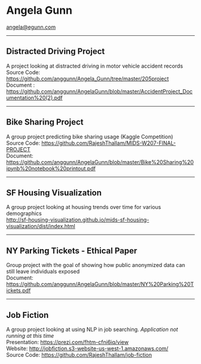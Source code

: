 # Angela Gunn
angela@egunn.com

--------------------------
Distracted Driving Project
--------------------------
A project looking at distracted driving in motor vehicle accident records  
Source Code: https://github.com/anggunn/Angela_Gunn/tree/master/205project  
Document : https://github.com/anggunn/AngelaGunn/blob/master/AccidentProject_Documentation%20(2).pdf

--------------------
Bike Sharing Project
--------------------
A group project predicting bike sharing usage (Kaggle Competition)  
Source Code: https://github.com/RajeshThallam/MIDS-W207-FINAL-PROJECT  
Document: https://github.com/anggunn/AngelaGunn/blob/master/Bike%20Sharing%20ipynb%20notebook%20printout.pdf


------------------------
SF Housing Visualization
------------------------
A group project looking at housing trends over time for various demographics  
http://sf-housing-visualization.github.io/mids-sf-housing-visualization/dist/index.html  


----------------------------------
NY Parking Tickets - Ethical Paper
----------------------------------
Group project with the goal of showing how public anonymized data can still leave individuals exposed  
Document: https://github.com/anggunn/AngelaGunn/blob/master/NY%20Parking%20Tickets.pdf


-----------
Job Fiction
-----------
A group project looking at using NLP in job searching. _Application not running at this time_  
Presentation: https://prezi.com/fhtm-cfni6iq/view  
Website: http://jobfiction.s3-website-us-west-1.amazonaws.com/  
Source Code: https://github.com/RajeshThallam/job-fiction  
